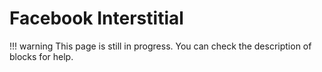 # Facebook Interstitial

!!! warning
    This page is still in progress. You can check the description of blocks for help.
